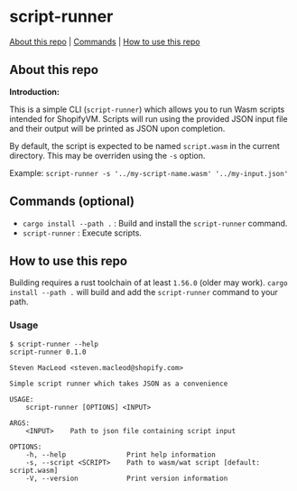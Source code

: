 # script-runner

[About this repo](#about-this-repo) |  [Commands](#commands-optional) | [How to use this repo](#how-to-use-this-repo)

## About this repo
**Introduction:**

This is a simple CLI (`script-runner`) which allows you to run Wasm
scripts intended for ShopifyVM. Scripts will run using
the provided JSON input file and their output will be printed as JSON
upon completion.

By default, the script is expected to be named `script.wasm` in the
current directory. This may be overriden using the `-s` option.

Example: `script-runner -s '../my-script-name.wasm' '../my-input.json'`

## Commands (optional)

* `cargo install --path .` : Build and install the `script-runner` command.
* `script-runner` : Execute scripts.

## How to use this repo

Building requires a rust toolchain of at least `1.56.0` (older may work). `cargo install --path .` will build
and add the `script-runner` command to your path.

### Usage
```
$ script-runner --help
script-runner 0.1.0

Steven MacLeod <steven.macleod@shopify.com>

Simple script runner which takes JSON as a convenience

USAGE:
    script-runner [OPTIONS] <INPUT>

ARGS:
    <INPUT>    Path to json file containing script input

OPTIONS:
    -h, --help               Print help information
    -s, --script <SCRIPT>    Path to wasm/wat script [default: script.wasm]
    -V, --version            Print version information
```
